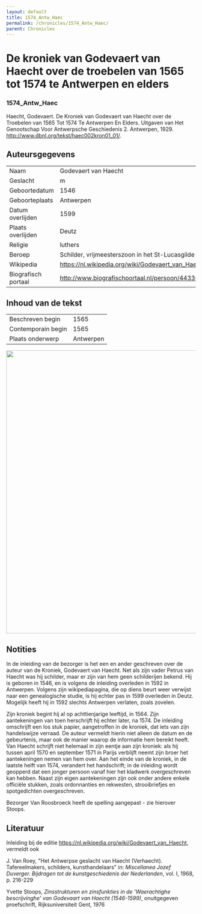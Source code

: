 ```yaml
---
layout: default
title: 1574_Antw_Haec
permalink: /chronicles/1574_Antw_Haec/
parent: Chronicles
--- 
```



# De kroniek van Godevaert van Haecht over de troebelen van 1565 tot 1574 te Antwerpen en elders 

### 1574_Antw_Haec 

Haecht, Godevaert. De Kroniek van Godevaert van Haecht over de Troebelen van 1565 Tot 1574 Te Antwerpen En Elders. Uitgaven van Het Genootschap Voor Antwerpsche Geschiedenis 2. Antwerpen, 1929. http://www.dbnl.org/tekst/haec002kron01_01/. 

## Auteursgegevens 

| | | 
| --------------- | --------------- | 
| Naam | Godevaert van Haecht | 
| Geslacht | m | 
| Geboortedatum | 1546 | 
| Geboorteplaats | Antwerpen | 
| Datum overlijden | 1599 | 
| Plaats overlijden | Deutz | 
| Religie | luthers | 
| Beroep | Schilder, vrijmeesterszoon in het St-Lucasgilde | 
| Wikipedia | https://nl.wikipedia.org/wiki/Godevaert_van_Haecht | 
| Biografisch portaal | http://www.biografischportaal.nl/persoon/44336607 | 

## Inhoud van de tekst 

| | | 
| --------------- | --------------- | 
| Beschreven begin | 1565 | 
| Contemporain begin | 1565 | 
| Plaats onderwerp | Antwerpen | 

[<img src="..\..\barplots_chronicles\1574_Antw_Haec.jpg" width="750"/>](..\..\barplots_chronicles\1574_Antw_Haec.jpg) 

## Notities 

In de inleiding van de bezorger is het een en ander geschreven over de
auteur van de Kroniek, Godevaert van Haecht. Net als zijn vader Petrus van
Haecht was hij schilder, maar er zijn van hem geen schilderijen bekend. Hij is geboren in 1546, en is volgens de inleiding overleden in 1592 in Antwerpen. Volgens zijn wikipediapagina, die op diens beurt weer verwijst naar een genealogische studie, is hij echter pas in 1599 overleden in Deutz. Mogelijk heeft hij in 1592 slechts Antwerpen verlaten, zoals zovelen.

Zijn kroniek begint hij al op achttienjarige leeftijd, in 1564. Zijn
aantekeningen van toen herschrijft hij echter later, na 1574. De inleiding
omschrijft een los stuk papier, aangetroffen in de kroniek, dat iets van zijn handelswijze verraad. De auteur vermeldt hierin niet alleen de datum en de gebeurtenis, maar ook de manier waarop de informatie hem bereikt heeft. Van Haecht schrijft niet helemaal in zijn eentje aan zijn kroniek: als hij tussen april 1570 en september 1571 in Parijs verblijft neemt zijn broer het aantekeningen nemen van hem over. Aan het einde van de kroniek, in de laatste helft van 1574, verandert het handschrift; in de inleiding wordt geopperd dat een jonger persoon vanaf hier het kladwerk overgeschreven kan hebben. Naast zijn eigen aantekeningen zijn ook onder andere enkele officiële stukken, zoals ordonnanties en rekwesten, strooibriefjes en spotgedichten overgeschreven.

Bezorger Van Roosbroeck heeft de spelling aangepast - zie hierover Stoops.


## Literatuur 
Inleiding bij de editie
https://nl.wikipedia.org/wiki/Godevaert_van_Haecht, vermeldt ook

J. Van Roey, "Het Antwerpse geslacht van Haecht (Verhaecht). Tafereelmakers, schilders, kunsthandelaars" in: *Miscellanea Jozef Duverger. Bijdragen tot de kunstgeschiedenis der Nederlanden*, vol. I, 1968, p. 216-229

Yvette Stoops, *Zinsstrukturen en zinsfunkties in de 'Waerachtighe bescrijvinghe' van Godevaart van Haecht (1546-1599)*, onuitgegeven proefschrift, Rijksuniversiteit Gent, 1976


